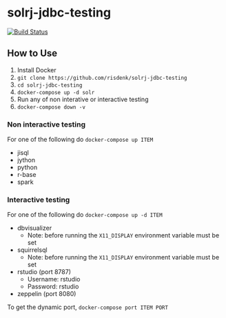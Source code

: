 # solrj-jdbc-testing

[![Build Status](https://travis-ci.org/risdenk/solrj-jdbc-testing.svg?branch=master)](https://travis-ci.org/risdenk/solrj-jdbc-testing)

## How to Use
1. Install Docker
2. `git clone https://github.com/risdenk/solrj-jdbc-testing`
3. `cd solrj-jdbc-testing`
4. `docker-compose up -d solr`
5. Run any of non interative or interactive testing
6. `docker-compose down -v`

### Non interactive testing
For one of the following do `docker-compose up ITEM`

* jisql
* jython
* python
* r-base
* spark

### Interactive testing
For one of the following do `docker-compose up -d ITEM`

* dbvisualizer
  * Note: before running the `X11_DISPLAY` environment variable must be set
* squirrelsql
  * Note: before running the `X11_DISPLAY` environment variable must be set
* rstudio (port 8787)
  * Username: rstudio
  * Password: rstudio
* zeppelin (port 8080)

To get the dynamic port, `docker-compose port ITEM PORT`

